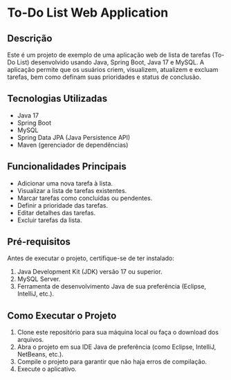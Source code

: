 # To-Do List Web Application

## Descrição
Este é um projeto de exemplo de uma aplicação web de lista de tarefas (To-Do List) desenvolvido usando Java, Spring Boot, Java 17 e MySQL. A aplicação permite que os usuários criem, visualizem, atualizem e excluam tarefas, bem como definam suas prioridades e status de conclusão.

## Tecnologias Utilizadas
- Java 17
- Spring Boot
- MySQL
- Spring Data JPA (Java Persistence API)
- Maven (gerenciador de dependências)

## Funcionalidades Principais
- Adicionar uma nova tarefa à lista.
- Visualizar a lista de tarefas existentes.
- Marcar tarefas como concluídas ou pendentes.
- Definir a prioridade das tarefas.
- Editar detalhes das tarefas.
- Excluir tarefas da lista.

## Pré-requisitos

Antes de executar o projeto, certifique-se de ter instalado:

1. Java Development Kit (JDK) versão 17 ou superior.
2. MySQL Server.
3. Ferramenta de desenvolvimento Java de sua preferência (Eclipse, IntelliJ, etc.).

## Como Executar o Projeto

1. Clone este repositório para sua máquina local ou faça o download dos arquivos.
2. Abra o projeto em sua IDE Java de preferência (como Eclipse, IntelliJ, NetBeans, etc.).
3. Compile o projeto para garantir que não haja erros de compilação.
4. Execute o aplicativo.
